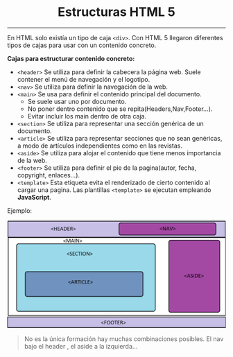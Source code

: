 <h1 align=center>Estructuras HTML 5</h1>
<hr>

En HTML solo existía un tipo de caja `<div>`. Con HTML 5 llegaron diferentes tipos de cajas para usar con un contenido concreto.

**Cajas para estructurar contenido concreto:**

- `<header>` Se utiliza para definir la cabecera la página web. Suele contener el menú de navegación y el logotipo.
- `<nav>` Se utiliza para definir la navegación de la web.
- `<main>` Se usa para definir el contenido principal del documento.
  - Se suele usar uno por documento.
  - No poner dentro contenido que se repita(Headers,Nav,Footer...).
  - Evitar incluir los main dentro de otra caja.
- `<section>` Se utiliza para representar una sección genérica de un documento.
- `<article>` Se utiliza para representar secciones que no sean genéricas, a modo de artículos independientes como en las revistas.
- `<aside>` Se utiliza para alojar el contenido que tiene menos importancia de la web.
- `<footer>` Se utiliza para definir el pie de la pagina(autor, fecha, copyright, enlaces...).
- `<template>` Esta etiqueta evita el renderizado de cierto contenido al cargar una pagina. Las plantillas `<template>` se ejecutan empleando **JavaScript**.

Ejemplo:

![Estructura HTML5](img/estructura-html5.png)

> No es la única formación hay muchas combinaciones posibles. El nav bajo el header , el aside a la izquierda...

